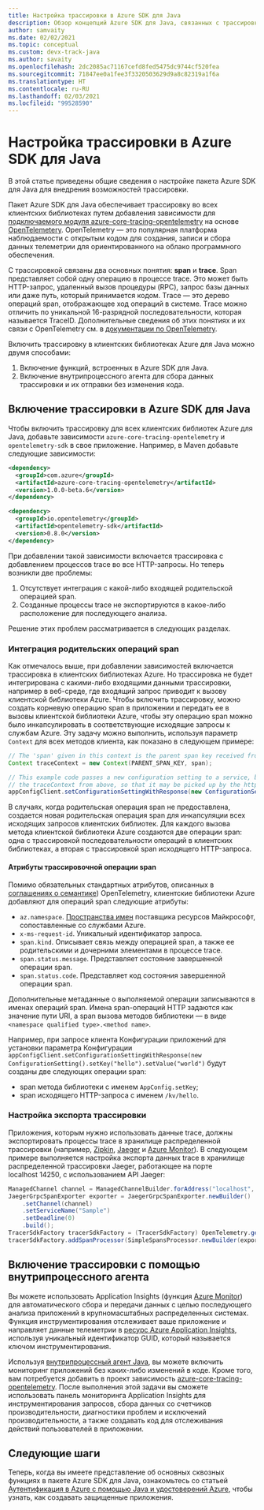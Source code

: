 ```yaml
---
title: Настройка трассировки в Azure SDK для Java
description: Обзор концепций Azure SDK для Java, связанных с трассировкой.
author: samvaity
ms.date: 02/02/2021
ms.topic: conceptual
ms.custom: devx-track-java
ms.author: savaity
ms.openlocfilehash: 2dc2085ac71167cefd8fed5475dc9744cf520fea
ms.sourcegitcommit: 71847ee0a1fee3f3320503629d9a8c82319a1f6a
ms.translationtype: HT
ms.contentlocale: ru-RU
ms.lasthandoff: 02/03/2021
ms.locfileid: "99528590"
---
```

# <a name="configure-tracing-in-the-azure-sdk-for-java"></a>Настройка трассировки в Azure SDK для Java

В этой статье приведены общие сведения о настройке пакета Azure SDK для Java для внедрения возможностей трассировки.

Пакет Azure SDK для Java обеспечивает трассировку во всех клиентских библиотеках путем добавления зависимости для [подключаемого модуля azure-core-tracing-opentelemetry](https://github.com/Azure/azure-sdk-for-java/tree/master/sdk/core/azure-core-tracing-opentelemetry#azure-tracing-opentelemetry-client-library-for-java) на основе [OpenTelemetery](https://opentelemetry.io/). OpenTelemetry — это популярная платформа наблюдаемости с открытым кодом для создания, записи и сбора данных телеметрии для ориентированного на облако программного обеспечения.

С трассировкой связаны два основных понятия: **span** и **trace**. Span представляет собой одну операцию в процессе trace. Это может быть HTTP-запрос, удаленный вызов процедуры (RPC), запрос базы данных или даже путь, который принимается кодом. Тrace — это дерево операций span, отображающее ход операций в системе. Тrace можно отличить по уникальной 16-разрядной последовательности, которая называется TraceID. Дополнительные сведения об этих понятиях и их связи с OpenTelemetry см. в [документации по OpenTelemetry](https://opentelemetry.io/docs/).

Включить трассировку в клиентских библиотеках Azure для Java можно двумя способами:

1. Включение функций, встроенных в Azure SDK для Java.
2. Включение внутрипроцессного агента для сбора данных трассировки и их отправки без изменения кода.

## <a name="enable-tracing-in-the-azure-sdk-for-java"></a>Включение трассировки в Azure SDK для Java

Чтобы включить трассировку для всех клиентских библиотек Azure для Java, добавьте зависимости `azure-core-tracing-opentelemetry` и `opentelemetry-sdk` в свое приложение. Например, в Maven добавьте следующие зависимости:

```xml
<dependency>
  <groupId>com.azure</groupId>
  <artifactId>azure-core-tracing-opentelemetry</artifactId>
  <version>1.0.0-beta.6</version>
</dependency>

<dependency>
  <groupId>io.opentelemetry</groupId>
  <artifactId>opentelemetry-sdk</artifactId>
  <version>0.8.0</version>
</dependency>
```

При добавлении такой зависимости включается трассировка с добавлением процессов trace во все HTTP-запросы. Но теперь возникли две проблемы:

1. Отсутствует интеграция с какой-либо входящей родительской операцией span.
2. Созданные процессы trace не экспортируются в какое-либо расположение для последующего анализа.

Решение этих проблем рассматривается в следующих разделах.

### <a name="integrate-parent-spans"></a>Интеграция родительских операций span

Как отмечалось выше, при добавлении зависимостей включается трассировка в клиентских библиотеках Azure. Но трассировка не будет интегрирована с какими-либо входящими данными трассировки, например в веб-среде, где входящий запрос приводит к вызову клиентской библиотеки Azure. Чтобы включить трассировку, можно создать корневую операцию span в приложении и передать ее в вызовы клиентской библиотеки Azure, чтобы эту операцию span можно было инкапсулировать в соответствующие исходящие запросы к службам Azure. Эту задачу можно выполнить, используя параметр `Context` для всех методов клиента, как показано в следующем примере:

```java
// The 'span' given in this context is the parent span key received from the incoming request.
Context traceContext = new Context(PARENT_SPAN_KEY, span);

// This example code passes a new configuration setting to a service, but also includes
// the traceContext from above, so that it may be picked up by the http transport and included as appropriate.
appConfigClient.setConfigurationSettingWithResponse(new ConfigurationSetting().setKey("hello").setValue("world"), true, traceContext);
```

В случаях, когда родительская операция span не предоставлена, создается новая родительская операция span для инкапсуляции всех исходящих запросов клиентских библиотек. Для каждого вызова метода клиентской библиотеки Azure создаются две операции span: одна с трассировкой последовательности операций в клиентских библиотеках, а вторая с трассировкой span исходящего HTTP-запроса.

#### <a name="tracer-span-attributes"></a>Атрибуты трассировочной операции span

Помимо обязательных стандартных атрибутов, описанных в [соглашениях о семантике](https://github.com/open-telemetry/opentelemetry-specification/blob/e9340d74f1ba0b651b3581d6bd5df6a92b772e18/semantic-conventions.md)) OpenTelemetry, клиентские библиотеки Azure добавляют для операций span следующие атрибуты:

* `az.namespace`. [Пространства имен](/azure/azure-resource-manager/management/azure-services-resource-providers) поставщика ресурсов Майкрософт, сопоставленные со службами Azure.
* `x-ms-request-id`. Уникальный идентификатор запроса.
* `span.kind`. Описывает связь между операцией span, а также ее родительскими и дочерними элементами в процессе trace.
* `span.status.message`. Представляет состояние завершенной операции span.
* `span.status.code`. Представляет код состояния завершенной операции span.

Дополнительные метаданные о выполняемой операции записываются в именах операций span. Имена span-операций HTTP задаются как значение пути URI, а span вызова методов библиотеки — в виде `<namespace qualified type>.<method name>`.

Например, при запросе клиента Конфигурации приложений для установки параметра Конфигурации `appConfigClient.setConfigurationSettingWithResponse(new ConfigurationSetting().setKey("hello").setValue("world")` будут созданы две следующих операции span:

* span метода библиотеки с именем `AppConfig.setKey`;
* span исходящего HTTP-запроса с именем `/kv/hello`.

### <a name="configure-tracing-exports"></a>Настройка экспорта трассировки

Приложения, которым нужно использовать данные trace, должны экспортировать процессы trace в хранилище распределенной трассировки (например, [Zipkin](https://zipkin.io/), [Jaeger](https://www.jaegertracing.io/) и [Azure Monitor](https://github.com/Azure/azure-sdk-for-java/tree/master/sdk/monitor/microsoft-opentelemetry-exporter-azuremonitor#azure-monitor-opentelemetry-exporter-client-library-for-java)). В следующем примере выполняется настройка экспорта данных trace в хранилище распределенной трассировки Jaeger, работающее на порте localhost 14250, с использованием API Jaeger:

```java
ManagedChannel channel = ManagedChannelBuilder.forAddress("localhost", 14250).usePlaintext().build();
JaegerGrpcSpanExporter exporter = JaegerGrpcSpanExporter.newBuilder()
    .setChannel(channel)
    .setServiceName("Sample")
    .setDeadline(0)
    .build();
TracerSdkFactory tracerSdkFactory = (TracerSdkFactory) OpenTelemetry.getTracerFactory();
tracerSdkFactory.addSpanProcessor(SimpleSpansProcessor.newBuilder(exporter).build());
```

## <a name="enable-tracing-with-the-in-process-agent"></a>Включение трассировки с помощью внутрипроцессного агента

Вы можете использовать Application Insights (функция [Azure Monitor](/azure/azure-monitor/overview)) для автоматического сбора и передачи данных с целью последующего анализа приложений в крупномасштабных распределенных системах. Функция инструментирования отслеживает ваше приложение и направляет данные телеметрии в [ресурс Azure Application Insights](/azure/azure-monitor/app/app-insights-overview), используя уникальный идентификатор GUID, который называется ключом инструментирования.

Используя [внутрипроцессный агент Java](/azure/azure-monitor/app/java-in-process-agent), вы можете включить мониторинг приложений без каких-либо изменений в коде. Кроме того, вам потребуется добавить в проект зависимость [azure-core-tracing-opentelemetry](https://github.com/Azure/azure-sdk-for-java/tree/master/sdk/core/azure-core-tracing-opentelemetry#azure-tracing-opentelemetry-client-library-for-java). После выполнения этой задачи вы сможете использовать панель мониторинга Application Insights для инструментирования запросов, сбора данных со счетчиков производительности, диагностики проблем и исключений производительности, а также создавать код для отслеживания действий пользователей в приложении.

## <a name="next-steps"></a>Следующие шаги

Теперь, когда вы имеете представление об основных сквозных функциях в пакете Azure SDK для Java, ознакомьтесь со статьей [Аутентификация в Azure с помощью Java и удостоверений Azure](identity.md), чтобы узнать, как создавать защищенные приложения.
